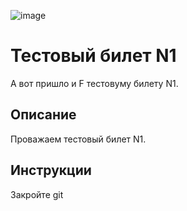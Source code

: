 ![image](https://github.com/Agowert/1-c_bitrix/assets/70849596/5ef5598b-91b3-47c9-82c4-4d6f19a139ee)

# Тестовый билет N1

А вот пришло и F тестовуму билету N1.

## Описание

Проважаем тестовый билет N1.

## Инструкции

Закройте git
